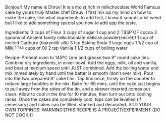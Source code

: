 Bonjour!
My name is Dhruv!
It is a moist,rich in milkchocolate World Famous cake by yours truly Master chef Dhruv.
I first mix up my mind on how to make the cake, like what ingredients to add first, I know it sounds a bit weird but I like to add something special you now to add upp the taste.

Ingredients:
3 cups of Flour
3 cups of sugar
1 cup and 2 TBSP OF cocoa
3 spoons of Ancient family milkchocolate delisish powder(secret)!
1 cup of melted Cadbury (dairymilk silk)
3 tsp Baking Soda
3 large eggs
1 1/2 cup of Milk
1 1/4 cups of Oil
2 tsp Vanilla
1 1/2 cups of boiling water

Recipe:
Preheat oven to 145ºC
Line and grease two 9” round cake tins.
Combine dry ingredients, in mixer bowl.
Add the eggs, milk, oil and vanilla, and beat at medium speed until JUST combined.
Add the boiling water and mix immediately by hand until the batter is smooth (don’t over mix).
Pour into the two prepared 9” cake tins. Tap tins once, firmly on the counter to reduce large bubbles in the mix.
Bake for 60 mins, until the cake just begins to pull away from the sides of the tin, and a skewer inserted comes out clean.
Allow to cool in the tins for 10 minutes, then turn out onto cooling racks.
Once the cakes are completely cool, tops can be levelled (if necessary) and cakes can be filled, stacked and decorated.
ADD YOUR OWN TOPPINGS!
WARNING![THIS RECIPE IS A PROJECT/EXPERIMENT (DO NOT COOK!)]